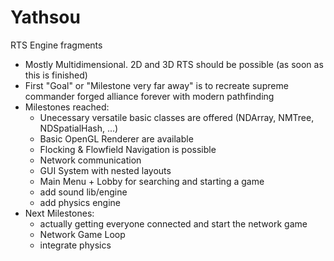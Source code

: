 # Yathsou
RTS Engine fragments

* Mostly Multidimensional. 2D and 3D RTS should be possible (as soon as this is finished)
* First "Goal" or "Milestone very far away" is to recreate supreme commander forged alliance forever with modern pathfinding
* Milestones reached:
  * Unecessary versatile basic classes are offered (NDArray, NMTree, NDSpatialHash, ...)
  * Basic OpenGL Renderer are available
  * Flocking & Flowfield Navigation is possible
  * Network communication
  * GUI System with nested layouts
  * Main Menu + Lobby for searching and starting a game
  * add sound lib/engine
  * add physics engine
* Next Milestones:
  * actually getting everyone connected and start the network game
  * Network Game Loop
  * integrate physics